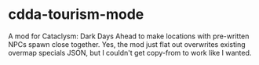 # cdda-tourism-mode
A mod for Cataclysm: Dark Days Ahead to make locations with pre-written NPCs spawn close together.
Yes, the mod just flat out overwrites existing overmap specials JSON, but I couldn't get copy-from to work like I wanted.